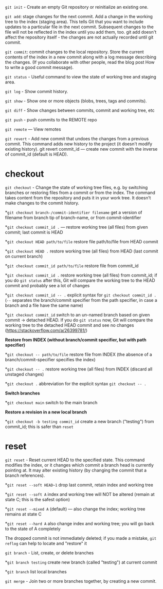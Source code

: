 `git init` - Create an empty Git repository or reinitialize an existing one.

`git add`: stage changes for the next commit. Add a change in the working tree to the index (staging area). This tells Git that you want to include updates to a particular file in the next commit. Subsequent changes to the file will not be reflected in the index until you add them, too. git add doesn't affect the repository itself - the changes are not actually recorded until git commit.

`git commit`: commit changes to the local repository. Store the current contents of the index in a new commit along with a log message describing the changes. (If you collaborate with other people, read the blog post How to write a good commit message).

`git status` - Useful command to view the state of working tree and staging area.

`git log` - Show commit history.

`git show` - Show one or more objects (blobs, trees, tags and commits).

`git diff` - Show changes between commits, commit and working tree, etc 

`git push` - push commits to the REMOTE repo

`git remote` — View remotes

`git revert` - Add new commit that undoes the changes from a previous commit. This command adds new history to the project (it doesn't modify existing history).
	git revert commit_id — create new commit with the inverse of commit_id (default is HEAD).

# checkout #

`git checkout` - Change the state of working tree files, e.g. by switching branches or restoring files from a commit or from the index. The command takes content from the repository and puts it in your work tree. It doesn't make changes to the commit history.


*`git checkout branch-/commit-identifier filename` get a version of filename from branch tip of branch-name, or from commit-identifier

*`git checkout commit_id .` — restore working tree (all files) from given commit; last commit is HEAD

*`git checkout HEAD path/to/file` restore file path/to/file from HEAD commit

*`git checkout HEAD .` restore working tree (all files) from HEAD (last commit on current branch)

*`git checkout commit_id path/to/file` restore file from commit_id

*`git checkout commit_id .` restore working tree (all files) from commit_id; if you do `git status` after this, Git will compare the working tree to the HEAD commit and probably see a lot of changes

*`git checkout commit_id -- .` explicit syntax for `git checkout commit_id .` (`--` separates the branch/commit specifier from the path specifier, in case a branch and a file have the same name)

*`git checkout commit_id` switch to an un-named branch based on given commit → detached HEAD. If you do `git status` now, Git will compare the working tree to the detached HEAD commit and see no changes (https://stackoverflow.com/a/26399781/)


**Restore from INDEX (without branch/commit specifier, but with path specifier)**

*`git checkout -- path/to/file` restore file from INDEX (the absence of a branch/commit-specifier specifies the index)

*`git checkout -- .` restore working tree (all files) from INDEX (discard all unstaged changes)

*`git checkout .` abbreviation for the explicit syntax `git checkout -- .`


**Switch branches**

*`git checkout main` switch to the main branch


**Restore a revision in a new local branch**

*`git checkout -b testing commit_id` create a new branch ("testing") from commit_id; this is safer than `reset`

# reset #

`git reset` - Reset current HEAD to the specified state. This command modifies the index, or it changes which commit a branch head is currently pointing at. It may alter existing history (by changing the commit that a branch references).


*`git reset --soft HEAD~1` drop last commit, retain index and working tree	

*`git reset --soft A` index and working tree will NOT be altered (remain at state C; this is the safest option)

*`git reset --mixed A` (default) — also change the index; working tree remains at state C

*`git reset --hard A` also change index and working tree; you will go back to the state of A completely

The dropped commit is not immediately deleted; if you made a mistake, `git reflog` can help to locate and "restore" it


`git branch` - List, create, or delete branches

*`git branch testing` create new branch (called "testing") at current commit

*`git branch` list local branches

`git merge` - Join two or more branches together, by creating a new commit. 


